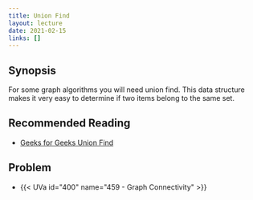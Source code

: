 ```yaml
---
title: Union Find
layout: lecture
date: 2021-02-15
links: []
---
```


## Synopsis

For some graph algorithms you will need union find.  This data structure
makes it very easy to determine if two items belong to the same set.

## Recommended Reading

 - [Geeks for Geeks Union Find](https://www.geeksforgeeks.org/union-find/)

## Problem

 - {{< UVa id="400" name="459 - Graph Connectivity" >}}
